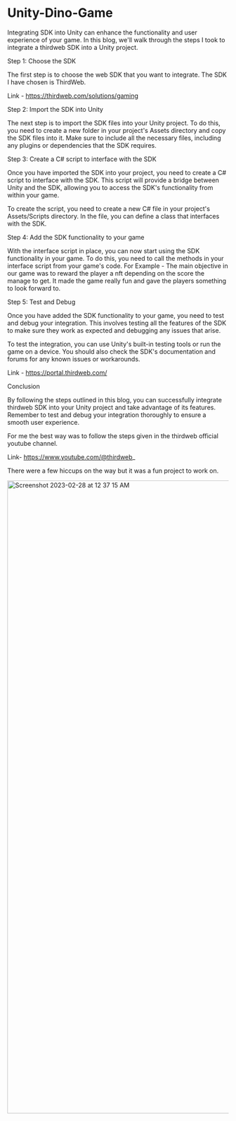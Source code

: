 # Unity-Dino-Game

Integrating SDK into Unity can enhance the functionality and user experience of your game. In this blog, we'll walk through the steps I took to integrate a thirdweb SDK into a Unity project.

Step 1: Choose the SDK

The first step is to choose the web SDK that you want to integrate. The SDK I have chosen is ThirdWeb.

Link - https://thirdweb.com/solutions/gaming

Step 2: Import the SDK into Unity

The next step is to import the SDK files into your Unity project. To do this, you need to create a new folder in your project's Assets directory and copy the SDK files into it. Make sure to include all the necessary files, including any plugins or dependencies that the SDK requires.

Step 3: Create a C# script to interface with the SDK

Once you have imported the SDK into your project, you need to create a C# script to interface with the SDK. This script will provide a bridge between Unity and the SDK, allowing you to access the SDK's functionality from within your game.

To create the script, you need to create a new C# file in your project's Assets/Scripts directory. In the file, you can define a class that interfaces with the SDK. 

Step 4: Add the SDK functionality to your game

With the interface script in place, you can now start using the SDK functionality in your game. To do this, you need to call the methods in your interface script from your game's code.
For Example - The main objective in our game was to reward the player a nft depending on the score the manage to get. It made the game really fun and gave the players something to look forward to.

Step 5: Test and Debug

Once you have added the SDK functionality to your game, you need to test and debug your integration. This involves testing all the features of the SDK to make sure they work as expected and debugging any issues that arise.

To test the integration, you can use Unity's built-in testing tools or run the game on a device. You should also check the SDK's documentation and forums for any known issues or workarounds.

Link - https://portal.thirdweb.com/


Conclusion

By following the steps outlined in this blog, you can successfully integrate thirdweb SDK into your Unity project and take advantage of its features. Remember to test and debug your integration thoroughly to ensure a smooth user experience.

For me the best way was to follow the steps given in the thirdweb official youtube channel.

Link- https://www.youtube.com/@thirdweb_

There were a few hiccups on the way but it was a fun project to work on.


<img width="1440" alt="Screenshot 2023-02-28 at 12 37 15 AM" src="https://user-images.githubusercontent.com/94656684/221663680-b7133d11-1778-4f16-bef9-ef34b8b0842b.png">

